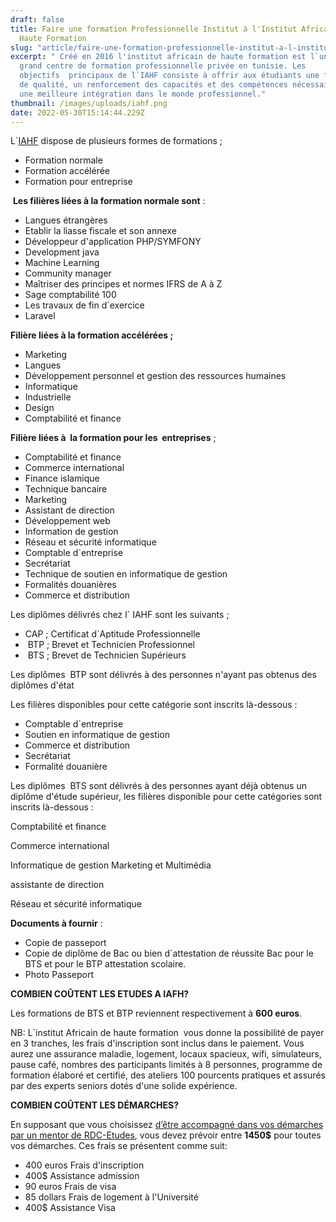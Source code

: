 ```yaml
---
draft: false
title: Faire une formation Professionnelle Institut à l'Institut Africain de
  Haute Formation
slug: "article/faire-une-formation-professionnelle-institut-a-l-institut-africain-de-haute-formation"
excerpt: " Créé en 2016 l'institut africain de haute formation est l`un de plus
  grand centre de formation professionnelle privée en tunisie. Les
  objectifs  principaux de l`IAHF consiste à offrir aux étudiants une formation
  de qualité, un renforcement des capacités et des compétences nécessaires pour
  une meilleure intégration dans le monde professionnel."
thumbnail: /images/uploads/iahf.png
date: 2022-05-30T15:14:44.229Z
---
```

L`[IAHF](https://iahf.tn/) dispose de plusieurs formes de formations ;

* Formation normale 
* Formation accélérée
* Formation pour entreprise 

 **Les filières liées à la formation normale sont** : 

* Langues étrangères 
* Etablir la liasse fiscale et son annexe 
* Développeur d'application PHP/SYMFONY 
* Development java 
* Machine Learning 
* Community manager 
* Maîtriser des principes et normes IFRS de A à Z 
* Sage comptabilité 100
* Les travaux de fin d`exercice 
* Laravel

**Filière liées à la formation accélérées ;**

* Marketing 
* Langues 
* Développement personnel et gestion des ressources humaines 
* Informatique 
* Industrielle 
* Design 
* Comptabilité et finance 

**Filière liées à  la formation pour les  entreprises** ;  

* Comptabilité et finance 
* Commerce international
* Finance islamique 
* Technique bancaire 
* Marketing 
* Assistant de direction 
* Développement web
* Information de gestion
* Réseau et sécurité informatique
* Comptable d`entreprise 
* Secrétariat
* Technique de soutien en informatique de gestion
* Formalités douanières 
* Commerce et distribution 

Les diplômes délivrés chez l` IAHF sont les suivants ;

* CAP ; Certificat d`Aptitude Professionnelle 
*  BTP ; Brevet et Technicien Professionnel
*  BTS ; Brevet de Technicien Supérieurs   

Les diplômes  BTP sont délivrés à des personnes n'ayant pas obtenus des diplômes d'état

Les filières disponibles pour cette catégorie sont inscrits là-dessous :

* Comptable d`entreprise 
* Soutien en informatique de gestion
* Commerce et distribution
* Secrétariat
* Formalité douanière 

Les diplômes  BTS sont délivrés à des personnes ayant déjà obtenus un diplôme d'étude supérieur, les filières disponible pour cette catégories sont inscrits là-dessous :

Comptabilité et finance

Commerce international 

Informatique de gestion Marketing et Multimédia 

assistante de direction

Réseau et sécurité informatique

**Documents à fournir** :

* Copie de passeport 
* Copie de diplôme de Bac ou bien d`attestation de réussite Bac pour le BTS et pour le BTP attestation scolaire.
* Photo Passeport

**COMBIEN COÛTENT LES ETUDES A IAFH?**

Les formations de BTS et BTP reviennent respectivement à **600 euros**.

NB: L`institut Africain de haute formation  vous donne la possibilité de payer en 3 tranches, les frais d'inscription sont inclus dans le paiement. Vous aurez une assurance maladie, logement, locaux spacieux, wifi, simulateurs, pause café, nombres des participants limités à 8 personnes, programme de formation élaboré et certifié, des ateliers 100 pourcents pratiques et assurés par des experts seniors dotés d'une solide expérience.

**COMBIEN COÛTENT LES DÉMARCHES?**

En supposant que vous choisissez [d’être accompagné dans vos démarches par un mentor de RDC-Etudes](https://www.rdcetudes.com/accompagnement), vous devez prévoir entre **1450$** pour toutes vos démarches. Ces frais se présentent comme suit:

*  400 euros Frais d'inscription 
*  400$ Assistance admission  
* 90 euros Frais de visa
* 85 dollars Frais de logement à l'Université 
* 400$ Assistance Visa